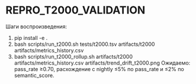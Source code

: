 # REPRO_T2000_VALIDATION
Шаги воспроизведения:
1. pip install -e .
2. bash scripts/run_t2000.sh tests/t2000.tsv artifacts/t2000 artifacts/metrics_history.csv
3. bash scripts/run_t2000_rollup.sh artifacts/t2000 artifacts/metrics_history.csv artifacts/trend_drift_t2000.png
Ожидаемо: pass_rate ≥0.70, расхождение с nightly ≤5% по pass_rate и ≤2% по semantic_score.

